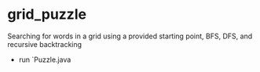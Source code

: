 # grid_puzzle
Searching for words in a grid using a provided starting point, BFS, DFS, and recursive backtracking
* run  `Puzzle.java 
